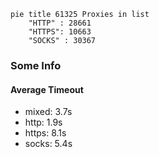 
```mermaid
pie title 61325 Proxies in list
    "HTTP" : 28661
    "HTTPS": 10663
    "SOCKS" : 30367
```

### Some Info
#### Average Timeout

- mixed: 3.7s
- http: 1.9s
- https: 8.1s
- socks: 5.4s